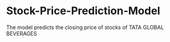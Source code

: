 # Stock-Price-Prediction-Model
The model predicts the closing price of stocks of TATA GLOBAL BEVERAGES
